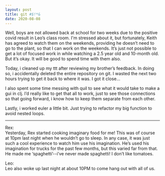 ```yaml
---
layout: post
title: git #$!*&
date: 2020-08-08
---
```


Well, boys are not allowed back at school for two weeks due to the positive covid result in Leo’s class room.  I'm stressed about it, but fortunately, Keith has agreed to watch them on the weekends, providing he doesn’t need to go to the plant, so that I can work on the weekends.  It’s just not possible to get a lot of focused work in while watching a 2.5 year old and 10-month old.  But it’s okay.  It will be good to spend time with them also.

Today, i cleaned up my ttt after reviewing my brother’s feedback.  In doing so, i accidentally deleted the entire repository on git.  I wasted the next two hours trying to get it back to where it was.  I got it close…

I also spent some time messing with quil to see what it would take to make a gui in clj.  I’d really like to get that all to work, just to see those connections so that going forward, i know how to keep them separate from each other.  

Lastly, i worked euler a little bit.  Just trying to refactor my big function to avoid nested loops.  


***
Rex:  
Yesterday, Rex started cooking imaginary food for me!  This was of course at 10pm last night when he wouldn’t go to sleep.  In any case, it was just such a cool experience to watch him use his imagination.  He’s used his imagination for trucks for the past few months, but this varied far from that.  He made me ‘spaghetti’--i’ve never made spaghetti!  I don’t like tomatoes.

Leo:  
Leo also woke up last night at about 10PM to come hang out with all of us.  

